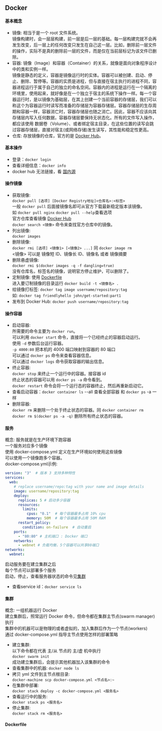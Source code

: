 ## Docker
#### 基本概念
- 镜像: 相当于是一个 root 文件系统。  
镜像构建时，会一层层构建，前一层是后一层的基础。每一层构建完就不会再发生改变，后一层上的任何改变只发生在自己这一层。比如，删除前一层文件的操作，实际不是真的删除前一层的文件，而是仅在当前层标记为该文件已删除。  
- 容器: 镜像（Image）和容器（Container）的关系，就像是面向对象程序设计中的类和实例一样。  
镜像是静态的定义，容器是镜像运行时的实体。容器可以被创建、启动、停止、删除、暂停等。容器的实质是进程，但与直接在宿主执行的进程不同，容器进程运行于属于自己的独立的命名空间。容器内的进程是运行在一个隔离的环境里，使用起来，就好像是在一个独立于宿主的系统下操作一样。每一个容器运行时，是以镜像为基础层，在其上创建一个当前容器的存储层，我们可以称这个为容器运行时读写而准备的存储层为容器存储层。容器存储层的生存周期和容器一样，容器消亡时，容器存储层也随之消亡。因此，容器不应该向其存储层内写入任何数据，容器存储层要保持无状态化。所有的文件写入操作，都应该使用 数据卷（Volume）、或者绑定宿主目录，在这些位置的读写会跳过容器存储层，直接对宿主(或网络存储)发生读写，其性能和稳定性更高。  
- 仓库: 存放镜像的仓库，官方的是 [Docker Hub](https://hub.docker.com/explore/)。

#### 基本操作
- 登录：`docker login`
- 查看详细信息：`docker info`
- docker hub 无法链接，看 [国内源](http://www.docker-cn.com/registry-mirror)
#### 操作镜像
- 获取镜像:  
`docker pull [选项] [Docker Registry地址]<仓库名>:<标签>`  
一般 `docker pull` 后面接镜像名即可从官方下载最新稳定版本该镜像。  
如 `docker pull nginx`
`docker pull --help`查看选项  
官方仓库查看镜像 [Docker Hub](https://hub.docker.com/explore/)  
`docker search <镜像>` 命令来查找官方仓库中的镜像。  
- 列出镜像:  
`docker images`
- 删除镜像:  
`docker rmi [选项] <镜像1> [<镜像2> ...]` 同 `docker image rm`  
<镜像> 可以是 镜像短 ID、镜像长 ID、镜像名 或者 镜像摘要
- 删除悬虚镜像:  
`docker rmi $(docker images -q -f dangling=true)`  
没有仓库名，标签名的镜像，说明官方停止维护，可以删除了。  
- 定制镜像:
使用 [Dockerfile](#Dockerfile)  
进入要订制镜像的目录运行 `docker build -t <镜像名> .`  
- 给镜像打标签:
`docker tag image username/repository:tag`    
如: `docker tag friendlyhello john/get-started:part1`  
- 发布到 Docker Hub:
`docker push username/repository:tag`    

#### 操作容器
- 启动容器:  
所需要的命令主要为 `docker run`。  
可以利用 `docker start` 命令，直接将一个已经终止的容器启动运行。  
使用 `-d` 参数后台运行容器。  
`-p 4000:80` 把本机的 4000 端口映射到容器的 80 端口  
可以通过 `docker ps` 命令来查看容器信息。  
可以通过 `docker logs` 命令获取容器的输出信息。  
- 终止容器:  
`docker stop` 来终止一个运行中的容器。接容器 id  
终止状态的容器可以用 `docker ps -a` 命令看到。  
`docker restart` 命令会将一个运行态的容器终止，然后再重新启动它。 
- 查看启动容器：`docker container ls`  --all 查看全部容器 和 `docker ps` -a 一样
- 删除容器:  
`docker rm` 来删除一个处于终止状态的容器。同 `docker container rm`  
`docker rm $(docker ps -a -q)` 删除所有终止状态的容器。  

#### 服务
概念: 服务就是在生产环境下跑容器  
一个服务对应多个镜像  
使用 docker-compose.yml 定义在生产环境如何使用这些镜像    
可以使用一个镜像跑多个容器。  
docker-compose.yml示例:
```yaml
version: "3"  # 版本 3 支持多种特性
services:
  web:
    # replace username/repo:tag with your name and image details
    image: username/repository:tag
    deploy:
      replicas: 5 # 启动多少容器
      resources:
        limits:
          cpus: "0.1"  # 每个容器最多占用 10% cpu
          memory: 50M  # 每个容器最多占用 50M RAM
      restart_policy:
        condition: on-failure  # 自动重启
    ports:
      - "80:80" # 主机端口 : Docker 端口
    networks:
      - webnet # 负载均衡，5个容器可以共享80端口
networks:
  webnet:
```
启动服务要在建立集群之后  
每个节点可以部署多个服务  
启动，停止，查看服务器状态的命令见[集群](#集群)
- 查看service id：`docker service ls`

#### 集群
概念: 一组机器运行 Docker  
建立集群后，照常运行 Docker 命令，但命令都在集群主节点(swarm manager)执行  
集群中的机器可以是物理的或者虚拟的，加入集群后作为一个节点(workers)  
通过 docker-compose.yml 指导主节点使用怎样的部署策略  

- 建立集群:  
以下命令都在代表 主/从 节点的 主/虚 机中执行  
`docker swarm init`  
成功建立集群后，会提示其他机器加入该集群的命令  
- 查看集群中的机器:
`docker node ls`  
- 拷贝 yml 文件到主节点根目录:  
`docker-machine scp docker-compose.yml <节点名>:~`  
- 在集群中部署:  
`docker stack deploy -c docker-compose.yml <服务名>`  
- 查看运行中的服务:  
`docker stack ps <服务名>`  
- 停止集群:  
`docker stack rm <服务名>`  
#### Dockerfile
